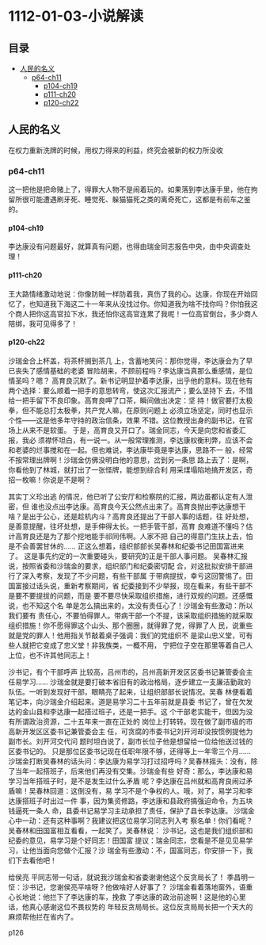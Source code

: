 # 1112-01-03-小说解读

## 目录

-   [人民的名义](#人民的名义)
    -   [p64-ch11](#p64-ch11)
        -   [p104-ch19](#p104-ch19)
        -   [p111-ch20](#p111-ch20)
        -   [p120-ch22](#p120-ch22)

## 人民的名义

在权力重新洗牌的时候，用权力得来的利益，终究会被新的权力所没收

### p64-ch11

这一把他是把命赌上了，得罪大人物不是闹着玩的。如果落到李达康手里，他在拘留所很可能遭遇刷牙死、睡觉死、躲猫猫死之类的离奇死亡，这都是有前车之鉴的。

#### p104-ch19

李达康没有问题最好，就算真有问题，也得由瑞金同志报告中央，由中央调查处理！

#### p111-ch20

王大路情绪激动地说：你像防贼一样防着我，真伤了我的心。达康，你现在开始回忆了，也知道我下海这二十一年来从没找过你。你知道我为啥不找你吗？你怕我这个商人把你这高官拉下水，我还怕你这高官连累了我呢！一位高官倒台，多少商人陪绑，我可见得多了！

#### p120-ch22

沙瑞金合上杯盖，将茶杯搁到茶几
上，含蓄地笑问：那你觉得，李达康会为了早已丧失了感情基础的老婆
冒险胡来，不顾前程吗？李达康当真那么重感情，是位情圣吗？嗯？
高育良沉默了。新书记明显护着李达康，出乎他的意料。现在他有
两个选择：要么顺着一把手的意思转弯，使这次汇报流产；要么坚持下
去，不惜给一把手留下不良印象。高育良呷了口茶，瞬间做出决定：坚
持！做官要打太极拳，但不能总打太极拳，共产党人嘛，在原则问题上
必须立场坚定，同时也显示个性——这是他多年守持的政治信条，效果
不错。这位教授出身的副书记，在官场上从来不是软蛋。
于是，高育良又开口了。瑞金同志，今天是向您和省委汇报，我必
须襟怀坦白，有一说一。从一般常理推测，李达康权衡利弊，应该不会
和老婆的烂事搅和在一起。但也难说，李达康毕竟是李达康，思路不一
般，经常不按常理出牌啊！沙瑞金仿佛没明白他的意思，岔到另一条思
路上去了：是啊，你看他到了林城，就打出了一张怪牌，能想到综合利
用采煤塌陷地搞开发区，奇招一枚嘛！你说是不是啊？

其实丁义珍出逃
的情况，他已听了公安厅和检察院的汇报，两边虽都认定有人泄密，但
谁也没点出李达康。高育良今天公然点出来了。高育良抛出李达康想干
啥？是出于公心，还是趁机内斗？高育良还提出了干部人事的话题，往
好处想，是善意提醒，往坏处想，是手伸得太长。一把手管干部，高育
良难道不懂吗？估计高育良还是为了那个挖地能手祁同伟啊。人家不把
自己的得意门生扶上去，怕是不会善罢甘休的……
正这么想着，组织部部长吴春林和纪委书记田国富进来了。
这是事先约定的一次重要碰头，要研究的正是干部人事问题。
吴春林汇报说，按照省委和沙瑞金的要求，组织部门和纪委密切配
合，对这批拟安排干部进行了深入考察，发现了不少问题，有些干部属
于带病提拔，幸亏这回警惕了。田国富接过话头说，重新考察期间，省
纪委接到不少举报，现在看来，有些干部不是要不要提拔的问题，而是
要不要尽快采取组织措施，进行双规的问题。还感慨说，也不知这个名
单是怎么搞出来的，太没有责任心了！沙瑞金有些激动：所以我们要有
责任心，不要怕得罪人。带病干部一个不提，该采取组织措施的就采取
组织措施！你不愿得罪这个山头、那个圈圈，就得罪了党，得罪了人
民，说重些就是党的罪人！他用指关节敲着桌子强调：我们的党组织不
是梁山忠义堂，可有些人就把它变成了忠义堂！非我族类，一概不用，
宁把位子空在那里等着自己人上位，也不许其他同志上！

沙书记，有个干部呼声 比较高，吕州市的，吕州高新开发区区委书记兼管委会主任易学习…… 沙瑞金就是要打破本省旧有的政治格局，逐步建立一支廉洁勤政的 队伍。一听到发现好干部，眼睛亮了起来，让组织部部长说情况。吴春 林便看着笔记本，向沙瑞金介绍起来。道是易学习二十五年前就是县委 书记了，曾在欠发达的金山县和李达康一起搭过班子，还是一把手。这 个干部老实能干，但因为没有所谓政治资源，二十五年来一直在正处的 岗位上打转转。现在做了副市级的市高新开发区区委书记兼管委会主 任，可贪腐的市委书记刘开河却没按惯例提他为副市长。刘开河交代问 题时坦白说了，副市长位子他是想留给一位给他送过钱的区委书记的。 只是那位区委书记现在任职年限不够，还得等上一年零三个月…… 沙瑞金打断吴春林的话头问：李达康为易学习打过招呼吗？吴春林摇头：没有，除了当年一起搭班子，后来他们再没有交集。沙瑞金有些 好奇：那么，李达康和易学习当年搭班子时，是不是发生过什么矛盾 呢？李达康在吕州就和高育良闹过矛盾嘛！吴春林回道：这倒没有，易 学习不是个争权的人。哦，对了，易学习和李达康搭班子时出过一件 事，因为集资修路，李达康和县政府搞强迫命令，为五块钱逼死一条人 命，县委书记易学习主动承担了责任，保护了县长李达康。 沙瑞金心中一动：还有这种事啊？我建议把这位易学习同志列入考 察名单！你们看呢？吴春林和田国富相互看看，一起笑了。吴春林说： 沙书记，这也是我们组织部和纪委的意见，易学习是个好同志！田国富 提议：瑞金同志，您看是不是见见易学习，让他当面向您做个汇报？沙 瑞金有些激动：不，国富同志，你安排一下，我们下去看他吧！

给侯亮
平同志带一句话，就说我沙瑞金和省委谢谢他这个反贪局长了！
季昌明一怔：沙书记，您谢侯亮平啥呀？他做啥好人好事了？
沙瑞金看着落地窗外，语重心长地说：他拦下了李达康的车，挽救
了李达康的政治前途啊！这是他的心里话，他真心感谢这位不畏权势的
年轻反贪局局长。这位反贪局局长把一个天大的麻烦帮他拦在省内了。

p126
